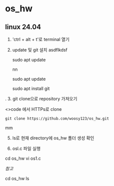 # os_hw
## linux 24.04 

1. 'ctrl + alt + t'로 terminal 열기
2. update 및 git 설치
   asdflkdsf

      sudo apt update

   nn
   
     sudo apt update
  
     sudo apt install git

  .
3. git clone으로 repository 가져오기

  <>code 에서 HTTPs로 clone
   
    git clone https://github.com/woosy123/os_hw.git

  mm

5. ls로 현재 directory에 os_hw 폴더 생성 확인

6.  osl.c 파일 실행
 
  cd os_hw
  vi os1.c

*참고*

  cd os_hw
  ls

